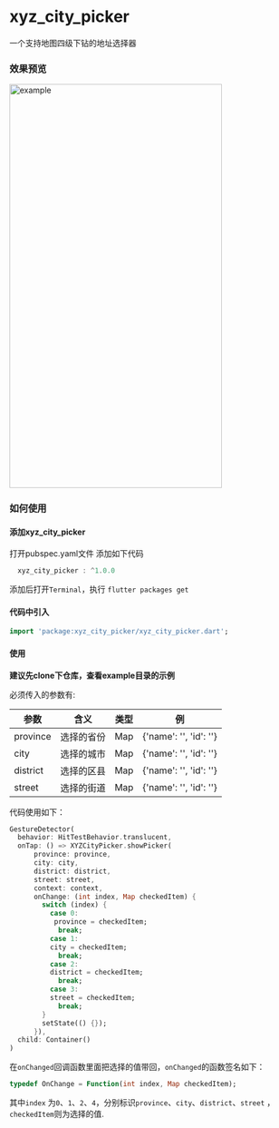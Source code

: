 # xyz_city_picker

一个支持地图四级下钻的地址选择器


### 效果预览

 <img src="https://i.loli.net/2021/04/16/6rU4cEgL3hPOsmj.png" width = "375" height = "712" alt="example" />


### 如何使用

#### 添加xyz_city_picker
打开pubspec.yaml文件
添加如下代码
``` dart
  xyz_city_picker : ^1.0.0
```
添加后打开`Terminal`，执行 `flutter packages get`

#### 代码中引入
```dart
import 'package:xyz_city_picker/xyz_city_picker.dart';
```



#### 使用

**建议先clone下仓库，查看example目录的示例**

必须传入的参数有:

| 参数         | 含义       | 类型            | 例                     |   
| ----------- | ---------- | ------------- | -------------           |
| province     | 选择的省份 | Map             | {'name': '', 'id': ''}  |
| city         | 选择的城市 | Map             | {'name': '', 'id': ''}  |
| district     | 选择的区县 | Map             | {'name': '', 'id': ''}  |
| street       | 选择的街道 | Map             | {'name': '', 'id': ''}  |

代码使用如下：
```dart
GestureDetector(
  behavior: HitTestBehavior.translucent,
  onTap: () => XYZCityPicker.showPicker(
      province: province,
      city: city,
      district: district,
      street: street,
      context: context,
      onChange: (int index, Map checkedItem) {
        switch (index) {
          case 0:
           province = checkedItem;
            break;
          case 1:
          city = checkedItem;
            break;
          case 2:
          district = checkedItem;
            break;
          case 3:
          street = checkedItem;
            break;
        }
        setState(() {});
      }),
  child: Container()
)
```
在`onChanged`回调函数里面把选择的值带回，`onChanged`的函数签名如下：
```dart
typedef OnChange = Function(int index, Map checkedItem);
```
其中`index` 为`0`、`1`、`2`、`4`，分别标识`province`、`city`、`district`、`street` ，`checkedItem`则为选择的值.
